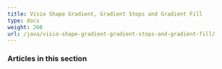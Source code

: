 ```yaml
---
title: Visio Shape Gradient, Gradient Stops and Gradient Fill
type: docs
weight: 260
url: /java/visio-shape-gradient-gradient-stops-and-gradient-fill/
---
```


### **Articles in this section**

